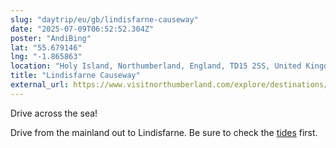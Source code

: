 ```yaml
---
slug: "daytrip/eu/gb/lindisfarne-causeway"
date: "2025-07-09T06:52:52.304Z"
poster: "AndiBing"
lat: "55.679146"
lng: "-1.865863"
location: "Holy Island, Northumberland, England, TD15 2SS, United Kingdom"
title: "Lindisfarne Causeway"
external_url: https://www.visitnorthumberland.com/explore/destinations/islands/holy-island
---
```

Drive across the sea!

Drive from the mainland out to Lindisfarne. Be sure to check the [tides](https://holyislandcrossingtimes.northumberland.gov.uk/) first.